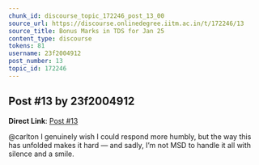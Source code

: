 ```yaml
---
chunk_id: discourse_topic_172246_post_13_00
source_url: https://discourse.onlinedegree.iitm.ac.in/t/172246/13
source_title: Bonus Marks in TDS for Jan 25
content_type: discourse
tokens: 81
username: 23f2004912
post_number: 13
topic_id: 172246
---
```


## Post #13 by 23f2004912

**Direct Link**: [Post #13](https://discourse.onlinedegree.iitm.ac.in/t/172246/13)

@carlton I genuinely wish I could respond more humbly, but the way this has unfolded makes it hard — and sadly, I’m not MSD to handle it all with silence and a smile.
